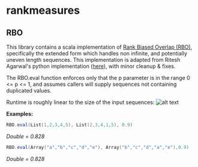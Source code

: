 # rankmeasures

## RBO
This library contains a scala implementation of [Rank Biased Overlap (RBO)](http://codalism.com/research/papers/wmz10_tois.pdf), specifically the extended form which handles non infinite, and potentially uneven length sequences. This implementation is adapted from Ritesh Agarwal's python implementation ([here](https://github.com/ragrawal/measures/blob/master/measures/rankedlist/RBO.py)), with minor cleanup & fixes.

The RBO.eval function enforces only that the p parameter is in the range 0 <= p <= 1, and assumes callers will supply sequences not containing duplicated values.

Runtime is roughly linear to the size of the input sequences:
![alt text](httsp://github.com/b-a-n-y-a-n/rankmeasures/blob/master/meanruntime.png "Runtime in milliseconds for sequences of given length")

**Examples:**
```scala
RBO.eval(List(1,2,3,4,5), List(2,3,4,1,5), 0.9)
```
*Double = 0.828*

```scala
RBO.eval(Array("a","b","c","d","e"), Array("b","c","d","a","e"),0.9)
```
*Double = 0.828*

```
